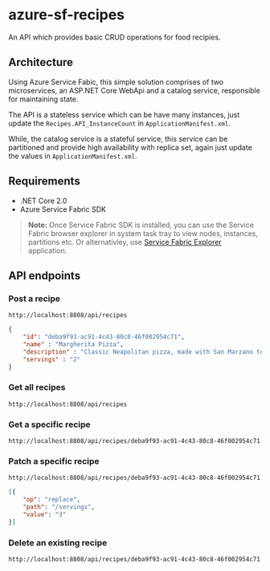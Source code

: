 # azure-sf-recipes
An API which provides basic CRUD operations for food recipies.

## Architecture
Using Azure Service Fabic, this simple solution comprises of two microservices, an ASP.NET Core WebApi and a catalog service, responsible for maintaining state.

The API is a stateless service which can be have many instances, just update the `Recipes.API_InstanceCount` in `ApplicationManifest.xml`.

While, the catalog service is a stateful service, this service can be partitioned and provide high availability with replica set, again just update the values in `ApplicationManifest.xml`.

## Requirements
- .NET Core 2.0
- Azure Service Fabric SDK

> **Note:** Once Service Fabric SDK is installed, you can use the Service Fabric browser explorer in system task tray to view nodes, instances, partitions etc. Or alternativley, use [Service Fabric Explorer](https://docs.microsoft.com/en-us/azure/service-fabric/service-fabric-visualizing-your-cluster "Service Fabric Explorer") application.

## API endpoints

### Post a recipe
`http://localhost:8808/api/recipes`

```json
{
	"id": "deba9f93-ac91-4c43-80c8-46f002954c71",
	"name" : "Margherita Pizza",
	"description" : "Classic Neapolitan pizza, made with San Marzano tomatoes, mozzarella, fresh basil and extra-virgin olive oil.",
	"servings" : "2"
}
```

### Get all recipes
`http://localhost:8808/api/recipes`

### Get a specific recipe
`http://localhost:8808/api/recipes/deba9f93-ac91-4c43-80c8-46f002954c71`

### Patch a specific recipe
`http://localhost:8808/api/recipes/deba9f93-ac91-4c43-80c8-46f002954c71`

```json
[{
    "op": "replace",
    "path": "/servings",
    "value": "3"
}]
```

### Delete an existing recipe
`http://localhost:8808/api/recipes/deba9f93-ac91-4c43-80c8-46f002954c71`
